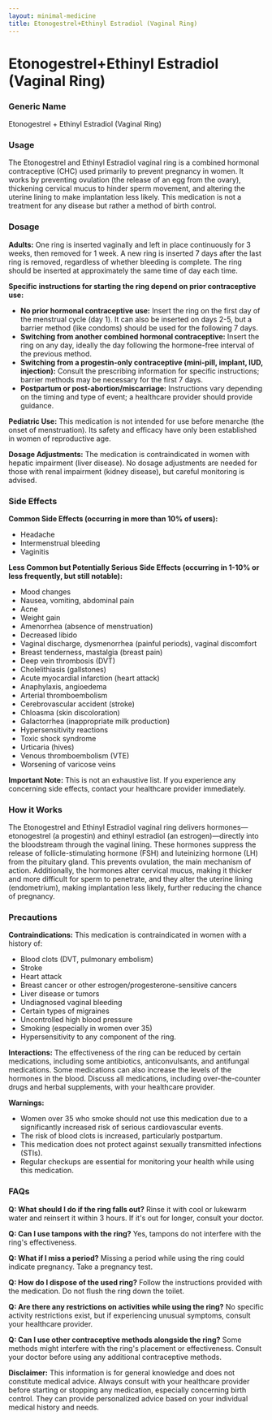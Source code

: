 ```yaml
---
layout: minimal-medicine
title: Etonogestrel+Ethinyl Estradiol (Vaginal Ring)
---
```


# Etonogestrel+Ethinyl Estradiol (Vaginal Ring)
### Generic Name
Etonogestrel + Ethinyl Estradiol (Vaginal Ring)

### Usage

The Etonogestrel and Ethinyl Estradiol vaginal ring is a combined hormonal contraceptive (CHC) used primarily to prevent pregnancy in women.  It works by preventing ovulation (the release of an egg from the ovary), thickening cervical mucus to hinder sperm movement, and altering the uterine lining to make implantation less likely.  This medication is not a treatment for any disease but rather a method of birth control.

### Dosage

**Adults:** One ring is inserted vaginally and left in place continuously for 3 weeks, then removed for 1 week. A new ring is inserted 7 days after the last ring is removed, regardless of whether bleeding is complete.  The ring should be inserted at approximately the same time of day each time.  

**Specific instructions for starting the ring depend on prior contraceptive use:**

* **No prior hormonal contraceptive use:** Insert the ring on the first day of the menstrual cycle (day 1).  It can also be inserted on days 2-5, but a barrier method (like condoms) should be used for the following 7 days.
* **Switching from another combined hormonal contraceptive:** Insert the ring on any day, ideally the day following the hormone-free interval of the previous method.
* **Switching from a progestin-only contraceptive (mini-pill, implant, IUD, injection):**  Consult the prescribing information for specific instructions; barrier methods may be necessary for the first 7 days.
* **Postpartum or post-abortion/miscarriage:** Instructions vary depending on the timing and type of event; a healthcare provider should provide guidance.

**Pediatric Use:** This medication is not intended for use before menarche (the onset of menstruation).  Its safety and efficacy have only been established in women of reproductive age.

**Dosage Adjustments:**  The medication is contraindicated in women with hepatic impairment (liver disease).  No dosage adjustments are needed for those with renal impairment (kidney disease), but careful monitoring is advised.  

### Side Effects

**Common Side Effects (occurring in more than 10% of users):**

* Headache
* Intermenstrual bleeding
* Vaginitis

**Less Common but Potentially Serious Side Effects (occurring in 1-10% or less frequently, but still notable):**

* Mood changes
* Nausea, vomiting, abdominal pain
* Acne
* Weight gain
* Amenorrhea (absence of menstruation)
* Decreased libido
* Vaginal discharge, dysmenorrhea (painful periods), vaginal discomfort
* Breast tenderness, mastalgia (breast pain)
* Deep vein thrombosis (DVT)
* Cholelithiasis (gallstones)
* Acute myocardial infarction (heart attack)
* Anaphylaxis, angioedema
* Arterial thromboembolism
* Cerebrovascular accident (stroke)
* Chloasma (skin discoloration)
* Galactorrhea (inappropriate milk production)
* Hypersensitivity reactions
* Toxic shock syndrome
* Urticaria (hives)
* Venous thromboembolism (VTE)
* Worsening of varicose veins


**Important Note:**  This is not an exhaustive list.  If you experience any concerning side effects, contact your healthcare provider immediately.

### How it Works

The Etonogestrel and Ethinyl Estradiol vaginal ring delivers hormones—etonogestrel (a progestin) and ethinyl estradiol (an estrogen)—directly into the bloodstream through the vaginal lining.  These hormones suppress the release of follicle-stimulating hormone (FSH) and luteinizing hormone (LH) from the pituitary gland. This prevents ovulation, the main mechanism of action.  Additionally, the hormones alter cervical mucus, making it thicker and more difficult for sperm to penetrate, and they alter the uterine lining (endometrium), making implantation less likely, further reducing the chance of pregnancy.

### Precautions

**Contraindications:** This medication is contraindicated in women with a history of:

* Blood clots (DVT, pulmonary embolism)
* Stroke
* Heart attack
* Breast cancer or other estrogen/progesterone-sensitive cancers
* Liver disease or tumors
* Undiagnosed vaginal bleeding
* Certain types of migraines
* Uncontrolled high blood pressure
* Smoking (especially in women over 35)
* Hypersensitivity to any component of the ring.


**Interactions:**  The effectiveness of the ring can be reduced by certain medications, including some antibiotics, anticonvulsants, and antifungal medications.  Some medications can also increase the levels of the hormones in the blood.  Discuss all medications, including over-the-counter drugs and herbal supplements, with your healthcare provider.

**Warnings:**

* Women over 35 who smoke should not use this medication due to a significantly increased risk of serious cardiovascular events.
*  The risk of blood clots is increased, particularly postpartum.
*  This medication does not protect against sexually transmitted infections (STIs).
*  Regular checkups are essential for monitoring your health while using this medication.


### FAQs

**Q: What should I do if the ring falls out?** Rinse it with cool or lukewarm water and reinsert it within 3 hours. If it's out for longer, consult your doctor.

**Q: Can I use tampons with the ring?** Yes, tampons do not interfere with the ring's effectiveness.

**Q: What if I miss a period?**  Missing a period while using the ring could indicate pregnancy. Take a pregnancy test.

**Q: How do I dispose of the used ring?** Follow the instructions provided with the medication. Do not flush the ring down the toilet.

**Q:  Are there any restrictions on activities while using the ring?**  No specific activity restrictions exist, but if experiencing unusual symptoms, consult your healthcare provider.

**Q: Can I use other contraceptive methods alongside the ring?**  Some methods might interfere with the ring's placement or effectiveness. Consult your doctor before using any additional contraceptive methods.

**Disclaimer:** This information is for general knowledge and does not constitute medical advice. Always consult with your healthcare provider before starting or stopping any medication, especially concerning birth control. They can provide personalized advice based on your individual medical history and needs.
